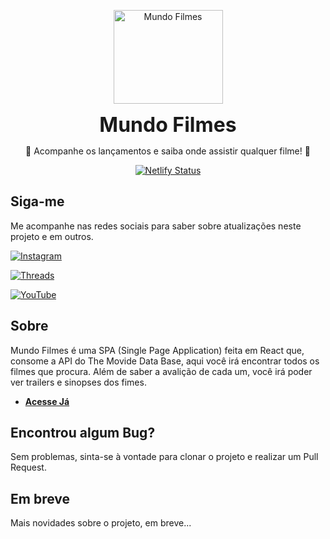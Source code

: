 <p align="center">
    <a href="https://mundofilmes.netlify.app/">
    <img src="https://mundofilmes.netlify.app/logo.svg" height="150" width="175" alt="Mundo Filmes" />
    </a>
</p>

<p align="center"><font size="6"><b>Mundo Filmes</b></font></p>

<p align="center">🍿 Acompanhe os lançamentos e saiba onde assistir qualquer filme! 🍿</p>

<div align="center">

[![Netlify Status](https://api.netlify.com/api/v1/badges/842338eb-5db3-4426-873e-fae34afbc327/deploy-status)](https://app.netlify.com/sites/mundofilmes/deploys)

</div>

## Siga-me
Me acompanhe nas redes sociais para saber sobre atualizações neste projeto e em outros.

[![Instagram](https://img.shields.io/badge/Instagram-%23E4405F.svg?style=for-the-badge&logo=Instagram&logoColor=white)](https://www.instagram.com/gustavoandriani.dev/)

[![Threads](https://img.shields.io/badge/Threads-000000?style=for-the-badge&logo=Threads&logoColor=white)](https://www.threads.net/@gustavoandriani.dev)

[![YouTube](https://img.shields.io/badge/YouTube-%23FF0000.svg?style=for-the-badge&logo=YouTube&logoColor=white)](https://www.youtube.com/channel/UCtWIXRrkKp1O3_P4ZnTyrmA)

## Sobre
Mundo Filmes é uma SPA (Single Page Application) feita em React que, consome a API do The Movide Data Base, aqui você irá encontrar todos os filmes que procura. Além de saber a avalição de cada um, você irá poder ver trailers e sinopses dos fimes.

- **[Acesse Já](https://mundofilmes.netlify.app/)**

## Encontrou algum Bug?

Sem problemas, sinta-se à vontade para clonar o projeto e realizar um Pull Request.

## Em breve

Mais novidades sobre o projeto, em breve...